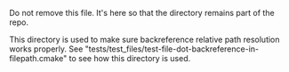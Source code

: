 Do not remove this file. It's here so that the directory remains part of the repo.

This directory is used to make sure backreference relative path resolution works
properly. See "tests/test_files/test-file-dot-backreference-in-filepath.cmake" to see how this directory
is used.
